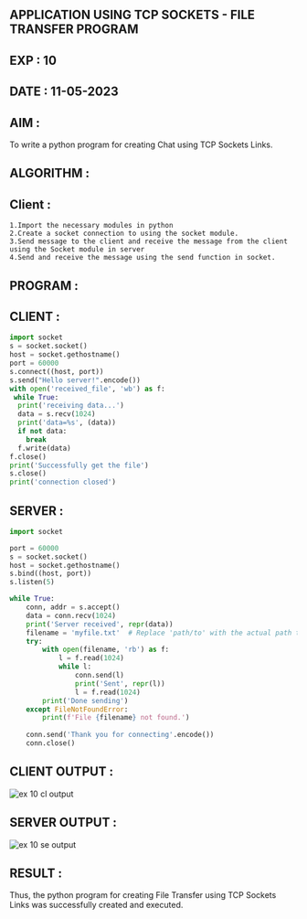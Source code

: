 ## APPLICATION USING TCP SOCKETS - FILE TRANSFER PROGRAM
## EXP : 10
## DATE : 11-05-2023
## AIM :
To write a python program for creating Chat using TCP Sockets Links.

## ALGORITHM :
## Client :
```
1.Import the necessary modules in python
2.Create a socket connection to using the socket module.
3.Send message to the client and receive the message from the client using the Socket module in server
4.Send and receive the message using the send function in socket.
```
## PROGRAM :
## CLIENT :
```python
import socket
s = socket.socket()
host = socket.gethostname()
port = 60000
s.connect((host, port))
s.send("Hello server!".encode())
with open('received_file', 'wb') as f:
 while True:
  print('receiving data...')
  data = s.recv(1024)
  print('data=%s', (data))
  if not data:
    break
  f.write(data)
f.close()
print('Successfully get the file')
s.close()
print('connection closed')
```

## SERVER :
```python
import socket

port = 60000
s = socket.socket()
host = socket.gethostname()
s.bind((host, port))
s.listen(5)

while True:
    conn, addr = s.accept()
    data = conn.recv(1024)
    print('Server received', repr(data))
    filename = 'myfile.txt'  # Replace 'path/to' with the actual path to the file
    try:
        with open(filename, 'rb') as f:
            l = f.read(1024)
            while l:
                conn.send(l)
                print('Sent', repr(l))
                l = f.read(1024)
        print('Done sending')
    except FileNotFoundError:
        print(f'File {filename} not found.')
    
    conn.send('Thank you for connecting'.encode())
    conn.close()
```    
## CLIENT OUTPUT :

![ex 10 cl output](https://github.com/MrSanthosh-dev/EX-10/assets/117916573/097f5684-b08f-43ec-858f-6e8fb5cc5d57)

## SERVER OUTPUT :
![ex 10 se output](https://github.com/MrSanthosh-dev/EX-10/assets/117916573/2977b419-10a6-4999-8976-ebca32b14282)


## RESULT :
Thus, the python program for creating File Transfer using TCP Sockets Links was successfully created and executed.
